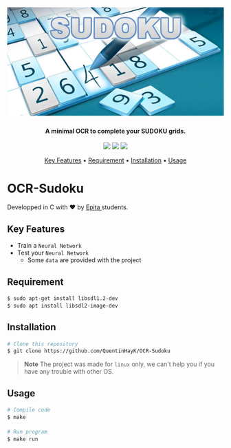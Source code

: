 <h1 align="center">
  <img src="banner.jpg" width="1000">
</h1>

<h4 align="center">A minimal OCR to complete your SUDOKU grids.</h4>

<p align="center">
  <img src="https://img.shields.io/github/repo-size/QuentinHayK/OCR-Sudoku">
  <img src="https://img.shields.io/github/downloads/QuentinHayK/OCR-Sudoku/total">
  <img src="https://img.shields.io/github/last-commit/QuentinHayK/OCR-Sudoku">
</p>

<p align="center">
  <a href="#key-features">Key Features</a> •
  <a href="#requirement">Requirement</a> •
  <a href="#installation">Installation</a> •
   <a href="#usage">Usage</a>
</p>

# OCR-Sudoku
Developped in C with ❤ by <a href="https://www.epita.fr" target="_blank"> Epita </a> students.

## Key Features

* Train a `Neural Network`
* Test your `Neural Network`
  - Some `data` are provided with the project

## Requirement
```bash
$ sudo apt-get install libsdl1.2-dev
$ sudo apt install libsdl2-image-dev 
```

## Installation
```bash
# Clone this repository
$ git clone https://github.com/QuentinHayK/OCR-Sudoku
```
> **Note**
> The project was made for `linux` only, we can't help you if you have any trouble with other OS.

## Usage
```bash
# Compile code
$ make

# Run program
$ make run
```
